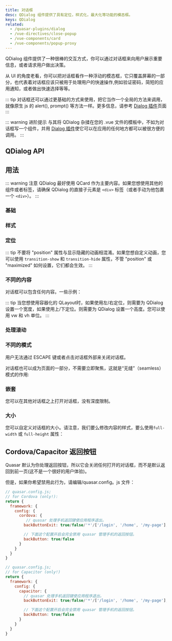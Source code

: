 ```yaml
---
title: 对话框
desc: QDialog 组件提供了具有定位，样式化，最大化等功能的模态框。
keys: QDialog
related:
  - /quasar-plugins/dialog
  - /vue-directives/close-popup
  - /vue-components/card
  - /vue-components/popup-proxy
---
```


QDialog 组件提供了一种很棒的交互方式，你可以通过对话框来向用户展示重要信息，或者请求用户做出决策。

从 UI 的角度老看，你可以把对话框看作一种浮动的模态框，它只覆盖屏幕的一部分，也代表着对话框应该只被用于处理用户的快速操作,例如验证密码，简短的应用通知，或者做出快速选择等等。

::: tip
对话框还可以通过更基础的方式来使用，把它当作一个全局的方法来调用，就像原生 js 的 alert(), prompt() 等方法一样。更多信息，请参考 [Dialog 插件](/quasar-plugins/dialog)页面
:::

::: warning 进阶提示
与其将 QDialog 杂揉在您的 .vue 文件的模板中，不如为对话框写一个组件，并用 [Dialog 插件](/quasar-plugins/dialog#invoking-custom-component)使它可以在应用的任何地方都可以被很方便的调用。
:::

## QDialog API

<doc-api file="QDialog" />

## 用法

::: warning 注意
QDialog 最好使用 QCard 作为主要内容。如果您想使用其他的组件或者标签，请确保 QDialog 的直接子元素是 `<div>` 标签（或者手动为他包裹一个 `<div>`）。
:::

### 基础

<doc-example title="基础" file="QDialog/Basic" />

### 样式

<doc-example title="样式" file="QDialog/Style" />

### 定位
<doc-example title="Positions" file="QDialog/Positioning" />

::: tip
不要将  "position" 属性与显示隐藏的动画相混淆。如果您想自定义动画，您可以使用 `transition-show` 和 `transition-hide` 属性，不管 "position" 或 "maximized" 如何设置，它们都会生效。
:::

<doc-example title="最大化" file="QDialog/Maximized" />

### 不同的内容
对话框可以包含任何内容。一些示例：

<doc-example title="不同的内容" file="QDialog/VariousContent" />

<doc-example title="容器化的 QLayout" file="QDialog/Layout" />

::: tip
当您想使用容器化的 QLayout时，如果使用左/右定位，则需要为 QDialog 设置一个宽度，如果使用上/下定位。则需要为 QDialog 设置一个高度。您可以使用 vw 和 vh 单位。
:::

### 处理滚动
<doc-example title="可滚动的对话框" file="QDialog/Scrollable" />

### 不同的模式
用户无法通过 ESCAPE 键或者点击对话框外部来关闭对话框。

<doc-example title="持久的" file="QDialog/Persistent" />

对话框也可以成为页面的一部分，不需要立即聚焦，这就是“无缝”（seamless）模式的作用:

<doc-example title="无缝的" file="QDialog/Seamless" />

### 嵌套
您可以在其他对话框之上打开对话框，没有深度限制。

<doc-example title="嵌套" file="QDialog/Inception" />

### 大小
您可以自定义对话框的大小。请注意，我们要么修改内容的样式，要么使用`full-width` 或 `full-height` 属性：

<doc-example title="大小示例" file="QDialog/Sizing" />

## Cordova/Capacitor 返回按钮

Quasar 默认为你处理返回按钮，所以它会关闭任何打开的对话框，而不是默认返回到前一页(这不是一个很好的用户体验)。

但是，如果你希望禁用此行为，请编辑/quasar.config。js 文件：

```js
// quasar.config.js;
// for Cordova (only!):
return {
  framework: {
    config: {
      cordova: {
         // quasar 处理手机返回键使应用程序退出。
        backButtonExit: true/false/'*'/['/login', '/home', '/my-page'],

        // 下面这个配置开启会完全禁用 quasar 管理手机的返回按钮。
        backButton: true/false
      }
    }
  }
}

// quasar.config.js;
// for Capacitor (only!)
return {
  framework: {
    config: {
      capacitor: {
        // quasar 处理手机返回键使应用程序退出。
        backButtonExit: true/false/'*'/['/login', '/home', '/my-page'],

        // 下面这个配置开启会完全禁用 quasar 管理手机的返回按钮。
        backButton: true/false
      }
    }
  }
}
```
